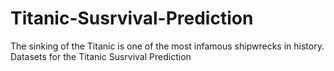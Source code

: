 # Titanic-Susrvival-Prediction
The sinking of the Titanic is one of the most infamous shipwrecks in history. Datasets for the Titanic Susrvival Prediction
